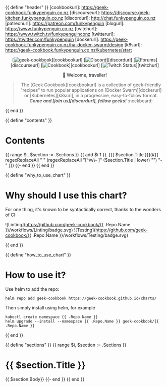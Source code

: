 {{ define "header" }}
[cookbookurl]: https://geek-cookbook.funkypenguin.co.nz
[discourseurl]: https://discourse.geek-kitchen.funkypenguin.co.nz
[discordurl]: http://chat.funkypenguin.co.nz
[patreonurl]: https://patreon.com/funkypenguin
[blogurl]: https://www.funkypenguin.co.nz
[twitchurl]: https://www.twitch.tv/funkypenguinconz
[twitterurl]: https://twitter.com/funkypenguin
[dockerurl]: https://geek-cookbook.funkypenguin.co.nz/ha-docker-swarm/design
[k8surl]: https://geek-cookbook.funkypenguin.co.nz/kubernetes/start

<div align="center">

[![geek-cookbook](https://raw.githubusercontent.com/geek-cookbook/autopenguin/master/images/readme_header.png)][cookbookurl]
[![Discord](https://img.shields.io/discord/396055506072109067?color=black&label=Hot%20Sweaty%20Geeks&logo=discord&logoColor=white&style=for-the-badge)][discordurl]
[![Forums](https://img.shields.io/discourse/topics?color=black&label=Forums&logo=discourse&logoColor=white&server=https%3A%2F%2Fdiscourse.geek-kitchen.funkypenguin.co.nz&style=for-the-badge)][discourseurl]
[![Cookbook](https://img.shields.io/badge/Recipes-44-black?style=for-the-badge&color=black)][cookbookurl]
[![Twitch Status](https://img.shields.io/twitch/status/funkypenguinconz?style=for-the-badge&label=LiveGeeking&logoColor=white&logo=twitch)][twitchurl]

:wave: Welcome, traveller!
> The [Geek Cookbook][cookbookurl] is a collection of geek-friendly "recipes" to run popular applications on [Docker Swarm][dockerurl] or [Kubernetes][k8surl], in a progressive, easy-to-follow format.  ***Come and [join us][discordurl], fellow geeks!*** :neckbeard:
</div>
{{ end }}

{{ define "contents" }} 
# Contents
{{ range $i, $section := .Sections }}
{{ add $i 1 }}. [{{ $section.Title }}](#{{ regexReplaceAll " " (regexReplaceAll "[^\\w\\- ]" ($section.Title | lower) "") "-" }})
{{- end }}
{{ end }}


{{ define "why_to_use_chart" }}
# Why should I use this chart?

For one thing, it's known to be syntactically correct, thanks to the wonders of CI:

![Linting](https://github.com/geek-cookbook/{{ .Repo.Name }}/workflows/Linting/badge.svg)
![Testing](https://github.com/geek-cookbook/{{ .Repo.Name }}/workflows/Testing/badge.svg)

{{ end }}

{{ define "how_to_use_chart" }} 
# How to use it?

Use helm to add the repo:

```
helm repo add geek-cookbook https://geek-cookbook.github.io/charts/
```

Then simply install using helm, for example

```
kubectl create namespace {{ .Repo.Name }}
helm upgrade --install --namespace {{ .Repo.Name }} geek-cookbook/{{ .Repo.Name }}
```

{{ end }}

{{ define "sections" }}
{{ range $i, $section := .Sections }}
# {{ $section.Title }}

{{ $section.Body}}
{{- end }}
{{ end }}
